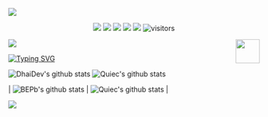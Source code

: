 ![](assets/Bottom_up.svg)

<!--   my-icons -->
<p align="center">
    <a href="https://github.com/DhaiDev/DhaiDev"><img src="https://img.shields.io/badge/status-updating-brightgreen.svg"></a>
    <a href="https://github.com/python/cpython"><img src="https://img.shields.io/badge/Python-3.10-FF1493.svg"></a>
    <a href="https://github.com/DhaiDev/DhaiDev/graphs/contributors"><img src="https://img.shields.io/github/contributors/DhaiDev/DhaiDev?color=blue"></a>
    <a href="https://github.com/DhaiDev/DhaiDev/stargazers"><img src="https://img.shields.io/github/stars/DhaiDev/DhaiDev.svg?logo=github"></a>
    <a href="https://github.com/DhaiDev/DhaiDev/network/members"><img src="https://img.shields.io/github/forks/DhaiDev/DhaiDev.svg?color=blue&logo=github"></a>
    <img src="https://visitor-badge.laobi.icu/badge?page_id=DhaiDev.DhaiDev" alt="visitors"/>   
</p>

<!--   my-header-img -->
![](./src/header_.png)
<a href="https://www.python.org/"><img src="https://upload.wikimedia.org/wikipedia/commons/c/c3/Python-logo-notext.svg" align="right" height="48" width="48" ></a>


<!--   my-ticker -->    
[![Typing SVG](https://readme-typing-svg.herokuapp.com?color=%2336BCF7&center=true&vCenter=true&width=600&lines=Hi+there+👋,+I+am+Dai;+Welcome+to+My+Profile!;Over+2+years+plus+of+programming+experience;Always+learning+new+things+;Machine+learning+enthusiast+;Kaggle+community+member)](https://git.io/typing-svg)



 ![DhaiDev's github stats](https://github-readme-stats.vercel.app/api?username=DhaiDev&show_icons=true&theme=radical&include_all_commits=true)  ![Quiec's github stats](https://github-readme-stats.vercel.app/api/top-langs/?username=DhaiDev&theme=radical&layout=compact) 

 | ![BEPb's github stats](https://github-readme-stats.vercel.app/api?username=DhaiDev&show_icons=true&theme=radical&include_all_commits=true) | ![Quiec's github stats](https://github-readme-stats.vercel.app/api/top-langs/?username=DhaiDev&theme=radical&layout=compact) |

<img src="https://github-readme-streak-stats.herokuapp.com/?user=BEPb"></img>
